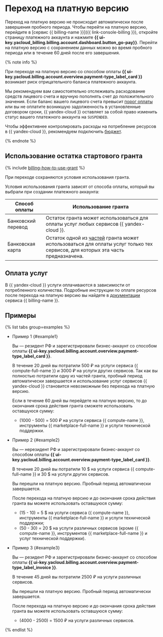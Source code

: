 # Переход на платную версию

Переход на платную версию не происходит автоматически после завершения пробного периода. Чтобы перейти на платную версию, перейдите в [сервис {{ billing-name }}]({{ link-console-billing }}), откройте страницу платежного аккаунта и нажмите **{{ ui-key.yacloud_billing.billing.account.dashboard.button_go-pay}}**. Перейти на платную версию с сохранением данных можно во время пробного периода или в течение 60 дней после его завершения.

{% note info %}

При переходе на платную версию со способом оплаты **{{ ui-key.yacloud.billing.account.overview.payment-type_label_card }}** возникает риск отрицательного баланса платежного аккаунта.

Мы рекомендуем вам самостоятельно отслеживать расходование средств лицевого счета и вручную пополнять счет до положительного значения. Если баланс вашего лицевого счета превысит [порог оплаты](../../../billing/concepts/billing-threshold.md) или вы не оплатите возникшую задолженность в установленные договором сроки, {{ yandex-cloud }} оставляет за собой право изменить статус вашего платежного аккаунта на `SUSPENDED`.

Чтобы эффективнее контролировать расходы на потребление ресурсов в {{ yandex-cloud }}, рекомендуем подключить [бюджет](../../../billing/concepts/budget.md).

{% endnote %}

## Использование остатка стартового гранта

{% include [billing-how-to-use-grant](../../../_includes/billing-how-to-use-grant.md) %}


При переходе сохраняются условия использования гранта.


Условия использования гранта зависят от способа оплаты, который вы выбрали при создании платежного аккаунта: 

Способ оплаты | Использование гранта 
----- | ----- 
Банковский перевод | Остаток гранта может использоваться для оплаты услуг любых сервисов {{ yandex-cloud }}.
Банковская карта | Остаток одной из [частей](../../usage-grant.md) гранта может использоваться для оплаты услуг только тех сервисов, для которых эта часть предназначена.




## Оплата услуг

В {{ yandex-cloud }} услуги оплачиваются в зависимости от потребленного количества. Подробные инструкции по оплате ресурсов после перехода на платную версию вы найдете в [документации](../../../billing/) сервиса {{ billing-name }}.


## Примеры

{% list tabs group=examples %}

 - Пример 1 {#example1}
  
   Вы — резидент РФ и зарегистрировали бизнес-аккаунт со способом оплаты **{{ ui-key.yacloud.billing.account.overview.payment-type_label_card }}**.
   
   В течение 20 дней вы потратили 500 ₽ на услуги сервиса {{ compute-full-name }} и 3000 ₽ на услуги других сервисов. Так как вы полностью потратили одну из частей гранта, пробный период автоматически завершается и использование услуг сервисов {{ yandex-cloud }} становится невозможным без перехода на платную версию. 
 
   Если в течение 60 дней вы перейдете на платную версию, то до окончания срока действия гранта сможете использовать оставшуюся сумму:
    - (1000 - 500) = 500 ₽ на услуги сервиса {{ compute-name }}, инструменты {{ marketplace-full-name }} и услуги технической поддержки. 

- Пример 2 {#example2}
  
   Вы — нерезидент РФ и зарегистрировали бизнес-аккаунт со способом оплаты **{{ ui-key.yacloud.billing.account.overview.payment-type_label_card }}**.
   
   В течение 20 дней вы потратили 10 $ на услуги сервиса {{ compute-full-name }} и 30 $ на услуги других сервисов. 

   Вы перешли на платную версию. Пробный период автоматически завершается. 
 
   После перехода на платную версию и до окончания срока действия гранта вы можете использовать оставшуюся сумму: 
   - (15 - 10) = 5 $ на услуги сервиса {{ compute-name }}, инструменты {{ marketplace-full-name }} и услуги технической поддержки; 
   - (50 - 30) = 20 $ на услуги различных сервисов (кроме {{ compute-name }}, инструментов {{ marketplace-full-name }} и услуг технической поддержки). 

- Пример 3 {#example3}
    
   Вы — резидент РФ и зарегистрировали бизнес-аккаунт со способом оплаты **{{ ui-key.yacloud.billing.account.overview.payment-type_label_invoice }}**.
   
   В течение 45 дней вы потратили 2500 ₽ на услуги различных сервисов. 

   Вы перешли на платную версию. Пробный период автоматически завершается. 

   После перехода на платную версию и до окончания срока действия гранта вы можете использовать оставшуюся сумму: 
   - (4000 - 2500) = 1500 ₽ на услуги различных сервисов. 

{% endlist %}
